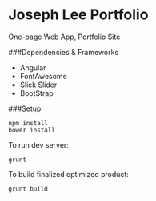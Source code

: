 Joseph Lee Portfolio
==========================

One-page Web App, Portfolio Site

###Dependencies & Frameworks
- Angular
- FontAwesome
- Slick Slider
- BootStrap

###Setup

```
npm install
bower install
```

To run dev server:
```
grunt
```

To build finalized optimized product:
```
grunt build
```

